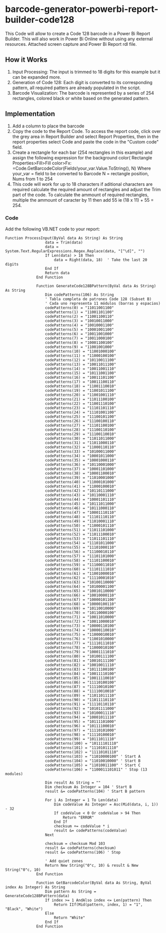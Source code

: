 # barcode-generator-powerbi-report-builder-code128
This Code will allow to create a Code 128 barcode in a Power Bi Report Builder. This will also work in Power Bi Online without using any external resources. Attached screen capture and Power Bi Report rdl file.

## How it Works
  1. Input Processing: The input is trimmed to 18 digits for this example but it can be expanded more.
  2. Generation of Code 128: Each digit is converted to its corresponding pattern, all required patters are already populated in the script.
  3. Barcode Visualization: The barcode is represented by a series of 254 rectangles, colored black or white based on the generated pattern.

## Implementation
  1. Add a column to place the barcode
  2. Copy the code to the Report Code. To access the report code, click over the grey area in Report Builder and select Report Properties, then in the report properties select Code and paste the code in the "Custom code" field.
  3. Create a rectangle for each bar (254 rectangles in this example) and assign the following expression for the background color( Rectangle Properties>Fill>Fill color>Fx: =Code.GetBarcodeColor(Fields!your_var.Value.ToString(), N) Where your_var = field to be converted to Barcode N = rectangle position, Nums from 1 to 254
  4. This code will work for up to 18 characters if aditional characters are required calculate the required amount of rectangles and adjust the Trim part of the code. To calculate the ammount of required rectangles, multiple the ammount of caracter by 11 then add 55 ie (18 x 11) + 55 = 254.

### Code

Add the following VB.NET code to your report:
```vb.net
Function ProcessInput(ByVal data As String) As String
                  data = Trim(data)
                  data = System.Text.RegularExpressions.Regex.Replace(data, "[^\d]", "")
                  If Len(data) > 18 Then
                      data = Right(data, 18)  ' Take the last 20 digits
                  End If
                  Return data
              End Function
              
              Function GenerateCode128BPattern(ByVal data As String) As String
                  Dim codePatterns(106) As String
                  ' Tabla completa de patrones Code 128 (Subset B)
                  ' Cada uno representa 11 módulos (barras y espacios)
                  codePatterns(0) = "11011001100"
                  codePatterns(1) = "11001101100"
                  codePatterns(2) = "11001100110"
                  codePatterns(3) = "10010011000"
                  codePatterns(4) = "10010001100"
                  codePatterns(5) = "10001001100"
                  codePatterns(6) = "10011001000"
                  codePatterns(7) = "10011000100"
                  codePatterns(8) = "10001100100"
                  codePatterns(9) = "11001001000"
                  codePatterns(10) = "11001000100"
                  codePatterns(11) = "11000100100"
                  codePatterns(12) = "10110011100"
                  codePatterns(13) = "10011011100"
                  codePatterns(14) = "10011001110"
                  codePatterns(15) = "10111001100"
                  codePatterns(16) = "10011101100"
                  codePatterns(17) = "10011100110"
                  codePatterns(18) = "11001110010"
                  codePatterns(19) = "11001011100"
                  codePatterns(20) = "11001001110"
                  codePatterns(21) = "11011100100"
                  codePatterns(22) = "11001110100"
                  codePatterns(23) = "11101101110"
                  codePatterns(24) = "11101001100"
                  codePatterns(25) = "11100101100"
                  codePatterns(26) = "11100100110"
                  codePatterns(27) = "11101100100"
                  codePatterns(28) = "11100110100"
                  codePatterns(29) = "11100110010"
                  codePatterns(30) = "11011011000"
                  codePatterns(31) = "11011000110"
                  codePatterns(32) = "11000110110"
                  codePatterns(33) = "10100011000"
                  codePatterns(34) = "10001011000"
                  codePatterns(35) = "10001000110"
                  codePatterns(36) = "10110001000"
                  codePatterns(37) = "10001101000"
                  codePatterns(38) = "10001100010"
                  codePatterns(39) = "11010001000"
                  codePatterns(40) = "11000101000"
                  codePatterns(41) = "11000100010"
                  codePatterns(42) = "10110111000"
                  codePatterns(43) = "10110001110"
                  codePatterns(44) = "10001101110"
                  codePatterns(45) = "10111011000"
                  codePatterns(46) = "10111000110"
                  codePatterns(47) = "10001110110"
                  codePatterns(48) = "11101110110"
                  codePatterns(49) = "11010001110"
                  codePatterns(50) = "11000101110"
                  codePatterns(51) = "11011101000"
                  codePatterns(52) = "11011100010"
                  codePatterns(53) = "11011101110"
                  codePatterns(54) = "11101011000"
                  codePatterns(55) = "11101000110"
                  codePatterns(56) = "11100010110"
                  codePatterns(57) = "11101101000"
                  codePatterns(58) = "11101100010"
                  codePatterns(59) = "11100011010"
                  codePatterns(60) = "11101111010"
                  codePatterns(61) = "11001000010"
                  codePatterns(62) = "11110001010"
                  codePatterns(63) = "10100110000"
                  codePatterns(64) = "10100001100"
                  codePatterns(65) = "10010110000"
                  codePatterns(66) = "10010000110"
                  codePatterns(67) = "10000101100"
                  codePatterns(68) = "10000100110"
                  codePatterns(69) = "10110010000"
                  codePatterns(70) = "10110000100"
                  codePatterns(71) = "10011010000"
                  codePatterns(72) = "10011000010"
                  codePatterns(73) = "10000110100"
                  codePatterns(74) = "10000110010"
                  codePatterns(75) = "11000010010"
                  codePatterns(76) = "11001010000"
                  codePatterns(77) = "11110111010"
                  codePatterns(78) = "11000010100"
                  codePatterns(79) = "10001111010"
                  codePatterns(80) = "10100111100"
                  codePatterns(81) = "10010111100"
                  codePatterns(82) = "10010011110"
                  codePatterns(83) = "10111100100"
                  codePatterns(84) = "10011110100"
                  codePatterns(85) = "10011110010"
                  codePatterns(86) = "11110100100"
                  codePatterns(87) = "11110010100"
                  codePatterns(88) = "11110010010"
                  codePatterns(89) = "11011011110"
                  codePatterns(90) = "11011110110"
                  codePatterns(91) = "11110110110"
                  codePatterns(92) = "10101111000"
                  codePatterns(93) = "10100011110"
                  codePatterns(94) = "10001011110"
                  codePatterns(95) = "10111101000"
                  codePatterns(96) = "10111100010"
                  codePatterns(97) = "11110101000"
                  codePatterns(98) = "11110100010"
                  codePatterns(99) = "10111011110"
                  codePatterns(100) = "10111101110"
                  codePatterns(101) = "11101011110"
                  codePatterns(102) = "11110101110"
                  codePatterns(103) = "11010000100" ' Start A
                  codePatterns(104) = "11010010000" ' Start B
                  codePatterns(105) = "11010011100" ' Start C
                  codePatterns(106) = "1100011101011" ' Stop (13 modules)
              
                  Dim result As String = ""
                  Dim checksum As Integer = 104 ' Start B
                  result &= codePatterns(104) ' Start B pattern
              
                  For i As Integer = 1 To Len(data)
                      Dim codeValue As Integer = Asc(Mid(data, i, 1)) - 32
                      If codeValue < 0 Or codeValue > 94 Then
                          Return "ERROR"
                      End If
                      checksum += codeValue * i
                      result &= codePatterns(codeValue)
                  Next
              
                  checksum = checksum Mod 103
                  result &= codePatterns(checksum)
                  result &= codePatterns(106) ' Stop
              
                  ' Add quiet zones
                  Return New String("0"c, 10) & result & New String("0"c, 10)
              End Function
              
              Function GetBarcodeColor(ByVal data As String, ByVal index As Integer) As String
                  Dim pattern As String = GenerateCode128BPattern(data)
                  If index >= 1 AndAlso index <= Len(pattern) Then
                      Return IIf(Mid(pattern, index, 1) = "1", "Black", "White")
                  Else
                      Return "White"
                  End If
              End Function
